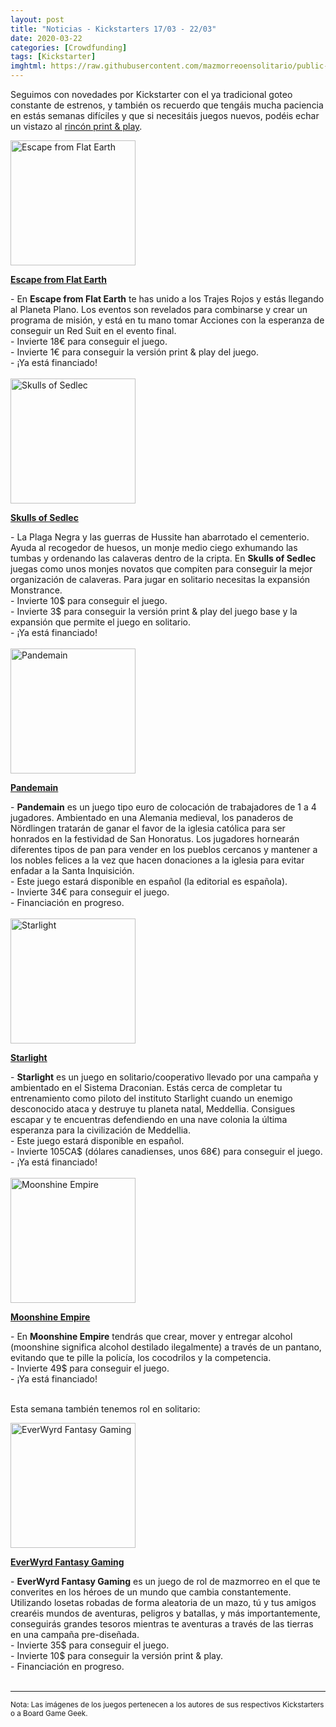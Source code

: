 ```yaml
---
layout: post
title: "Noticias - Kickstarters 17/03 - 22/03"
date: 2020-03-22
categories: [Crowdfunding]
tags: [Kickstarter]
imghtml: https://raw.githubusercontent.com/mazmorreoensolitario/public-images/master/crowdfunding/crowdfunding-20-0317-0322.jpg.jpg
---
```


Seguimos con novedades por Kickstarter con el ya tradicional goteo constante de 
estrenos, y también os recuerdo que tengáis mucha paciencia en estás semanas 
difíciles y que si necesitáis juegos nuevos, podéis echar un vistazo al [rincón 
print & play]({{site.baseurl}}/rincon-print-and-play/).

<div class="row">
    <div class="col-md-3">
        <img width="200" height="200"
            src="https://ksr-ugc.imgix.net/assets/028/398/950/8e7ea2769b719e5ad25e2f4e3da89f75_original.jpg?ixlib=rb-2.1.0&w=680&fit=max&v=1583940067&auto=format&frame=1&q=92&s=c5e52d49db56ce0f1dc1616036e529f7"
            class="img-thumbnail" alt="Escape from Flat Earth">
    </div>
    <div class="col-md-9">
        <p>
            <a target="_blank" 
                href="https://www.kickstarter.com/projects/ilovetoast/escape-from-flat-earth?ref=mazmorreoensolitario">
            <strong>Escape from Flat Earth</strong>
            </a>
        </p>
            - En <strong>Escape from Flat Earth</strong> te has unido a los
            Trajes Rojos y estás llegando al Planeta Plano. Los eventos son
            revelados para combinarse y crear un programa de misión, y está en
            tu mano tomar Acciones con la esperanza de conseguir un Red Suit en
            el evento final.
            <br>
            - Invierte 18€ para conseguir el juego.
            <br>
            - Invierte 1€ para conseguir la versión print & play del juego.
            <br>
           - ¡Ya está financiado!
    </div>
</div>
<br>

<div class="row">
    <div class="col-md-3">
        <img width="200" height="200"
            src="https://ksr-ugc.imgix.net/assets/028/454/672/790f08c76d124487777608522c3012bb_original.png?ixlib=rb-2.1.0&w=680&fit=max&v=1584445871&auto=format&frame=1&lossless=true&s=7dee11c02c985b5c5b55f7a50cfdbeea"
            class="img-thumbnail" alt="Skulls of Sedlec">
    </div>
    <div class="col-md-9">
        <p>
            <a target="_blank" 
                href="https://www.kickstarter.com/projects/239309591/skulls-of-sedlec?ref=mazmorreoensolitario">
            <strong>Skulls of Sedlec</strong>
            </a>
        </p>
            - La Plaga Negra y las guerras de Hussite han abarrotado el
            cementerio. Ayuda al recogedor de huesos, un monje medio ciego
            exhumando las tumbas y ordenando las calaveras dentro de la
            cripta. En <strong>Skulls of Sedlec</strong> juegas como unos
            monjes novatos que compiten para conseguir la mejor organización de
            calaveras. Para jugar en solitario necesitas la expansión
            Monstrance.
            <br>
            - Invierte 10$ para conseguir el juego.
            <br>
            - Invierte 3$ para conseguir la versión print & play del juego base
            y la expansión que permite el juego en solitario.
            <br>
           - ¡Ya está financiado!
    </div>
</div>
<br>

<div class="row">
    <div class="col-md-3">
        <img width="200" height="200"
            src="https://cf.geekdo-images.com/imagepage/img/-frKGWFye2YTHytSO1dk-UpbJj8=/fit-in/900x600/filters:no_upscale()/pic4935536.png"
            class="img-thumbnail" alt="Pandemain">
    </div>
    <div class="col-md-9">
        <p>
            <a target="_blank" 
                href="https://www.kickstarter.com/projects/amphoragames/pandemain-the-euro-style-game-about-medieval-bread-baking?ref=mazmorreoensolitario">
            <strong>Pandemain</strong>
            </a>
        </p>
            - <strong>Pandemain</strong> es un juego tipo euro de colocación de
            trabajadores de 1 a 4 jugadores. Ambientado en una Alemania
            medieval, los panaderos de Nördlingen tratarán de ganar el favor de
            la iglesia católica para ser honrados en la festividad de San
            Honoratus. Los jugadores hornearán diferentes tipos de pan para
            vender en los pueblos cercanos y mantener a los nobles felices a la
            vez que hacen donaciones a la iglesia para evitar enfadar a la
            Santa Inquisición.
            <br>
            - Este juego estará disponible en español (la editorial es
            española).
            <br>
            - Invierte 34€ para conseguir el juego.
            <br>
           - Financiación en progreso.
    </div>
</div>
<br>

<div class="row">
    <div class="col-md-3">
        <img width="200" height="200"
            src="https://ksr-ugc.imgix.net/assets/028/308/896/6202acc3330700a163321c0b423a30ab_original.png?ixlib=rb-2.1.0&w=680&fit=max&v=1583267860&auto=format&frame=1&lossless=true&s=b9e87f554ff0d6ae5b1de4fef29c04c5"
            class="img-thumbnail" alt="Starlight">
    </div>
    <div class="col-md-9">
        <p>
            <a target="_blank" 
                href="https://www.kickstarter.com/projects/amphoragames/pandemain-the-euro-style-game-about-medieval-bread-baking?ref=mazmorreoensolitario">
            <strong>Starlight</strong>
            </a>
        </p>
            - <strong>Starlight</strong> es un juego en solitario/cooperativo
            llevado por una campaña y ambientado en el Sistema Draconian. Estás
            cerca de completar tu entrenamiento como piloto del instituto
            Starlight cuando un enemigo desconocido ataca y destruye tu
            planeta natal, Meddellia. Consigues escapar y te encuentras
            defendiendo en una nave colonia la última esperanza para la
            civilización de Meddellia.
            <br>
            - Este juego estará disponible en español.
            <br>
            - Invierte 105CA$ (dólares canadienses, unos 68€) para conseguir el
            juego.
            <br>
           - ¡Ya está financiado!
    </div>
</div>
<br>

<div class="row">
    <div class="col-md-3">
        <img width="200" height="200"
            src="https://ksr-ugc.imgix.net/assets/028/435/366/71a60c67004b28ed7ed2a5954a854be4_original.jpg?ixlib=rb-2.1.0&w=680&fit=max&v=1584251672&auto=format&frame=1&q=92&s=353ebafe9a3d6d64ecf86be7437e1cb4"
            class="img-thumbnail" alt="Moonshine Empire">
    </div>
    <div class="col-md-9">
        <p>
            <a target="_blank" 
                href="https://www.kickstarter.com/projects/barrelagedgames/moonshine-empire?ref=mazmorreoensolitario">
            <strong>Moonshine Empire</strong>
            </a>
        </p>
            - En <strong>Moonshine Empire</strong> tendrás que crear, mover y
            entregar alcohol (moonshine significa alcohol destilado
            ilegalmente) a través de un pantano, evitando que te pille la
            policía, los cocodrilos y la competencia.
            <br>
            - Invierte 49$ para conseguir el juego.
            <br>
           - ¡Ya está financiado!
    </div>
</div>
<br>

Esta semana también tenemos rol en solitario:

<div class="row">
    <div class="col-md-3">
        <img width="200" height="200"
            src="https://ksr-ugc.imgix.net/assets/028/346/938/6fa16a7d57edd8f1e628bd416398377b_original.jpg?ixlib=rb-2.1.0&w=680&fit=max&v=1583520349&auto=format&frame=1&q=92&s=b47fdbe7b4e1e3452af2e2856082b260"
            class="img-thumbnail" alt="EverWyrd Fantasy Gaming">
    </div>
    <div class="col-md-9">
        <p>
            <a target="_blank" 
                href="https://www.kickstarter.com/projects/geekscollab/everwyrd-fantasy-gaming?ref=mazmorreoensolitario">
            <strong>EverWyrd Fantasy Gaming</strong>
            </a>
        </p>
            - <strong>EverWyrd Fantasy Gaming</strong> es un juego de rol de
            mazmorreo en el que te converites en los héroes de un mundo que
            cambia constantemente. Utilizando losetas robadas de forma
            aleatoria de un mazo, tú y tus amigos crearéis mundos de aventuras,
            peligros y batallas, y más importantemente, conseguirás grandes
            tesoros mientras te aventuras a través de las tierras en una
            campaña pre-diseñada.
            <br>
            - Invierte 35$ para conseguir el juego.
            <br>
            - Invierte 10$ para conseguir la versión print & play.
            <br>
           - Financiación en progreso.
    </div>
</div>
<br>

<hr>

<small>Nota: Las imágenes de los juegos pertenecen a los autores de sus
respectivos Kickstarters o a Board Game Geek.</small>
